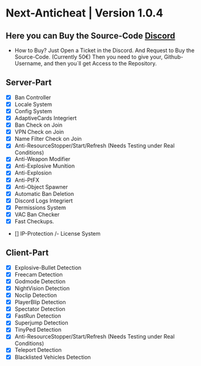 # Next-Anticheat | Version 1.0.4

## Here you can Buy the Source-Code [Discord](https://discord.gg/qjpXrBfPXP)
- How to Buy?
    Just Open a Ticket in the Discord. And Request to Buy the Source-Code. (Currently 50€)
    Then you need to give your, Github-Username, and then you´ll get Access to the Repository.

## Server-Part
- [X] Ban Controller
- [X] Locale System 
- [X] Config System 
- [X] AdaptiveCards Integriert
- [X] Ban Check on Join
- [X] VPN Check on Join
- [X] Name Filter Check on Join
- [X] Anti-ResourceStopper/Start/Refresh (Needs Testing under Real Conditions)
- [X] Anti-Weapon Modifier
- [X] Anti-Explosive Munition
- [X] Anti-Explosion
- [X] Anti-PtFX
- [X] Anti-Object Spawner
- [X] Automatic Ban Deletion
- [X] Discord Logs Integriert
- [X] Permissions System
- [X] VAC Ban Checker
- [X] Fast Checkups.
- [] IP-Protection /- License System


## Client-Part
- [X] Explosive-Bullet Detection
- [X] Freecam Detection
- [X] Godmode Detection
- [X] NightVision Detection
- [X] Noclip Detection
- [X] PlayerBlip Detection
- [X] Spectator Detection
- [X] FastRun Detection
- [X] Superjump Detection
- [X] TinyPed Detection 
- [X] Anti-ResourceStopper/Start/Refresh (Needs Testing under Real Conditions)
- [X] Teleport Detection
- [X] Blacklisted Vehicles Detection
